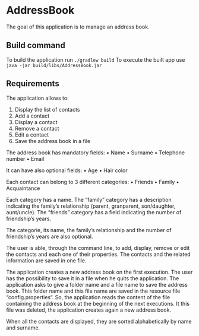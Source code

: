 # AddressBook

The goal of this application is to manage an address book.

## Build command

To build the application run `./gradlew build`
To execute the built app use `java -jar build/libs/AddressBook.jar`

## Requirements

The application allows to:
 1) Display the list of contacts
 2) Add a contact
 3) Display a contact
 4) Remove a contact
 5) Edit a contact
 6) Save the address book in a file

The address book has mandatory fields:
• Name
• Surname
• Telephone number
• Email

It can have also optional fields:
• Age
• Hair color

Each contact can belong to 3 different categories:
• Friends
• Family
• Acquaintance

Each category has a name.
The “family” category has a description indicating the family’s relationship (parent, granparent, son/daughter, aunt/uncle).
The “friends” category has a field indicating the number of friendship’s years.

The categorie, its name, the family’s relationship and the number of friendship’s years are also optional.

The user is able, through the command line, to add, display, remove or edit the contacts and each one of their properties.
The contacts and the related information are saved in one file.

The application creates a new address book on the first execution.
The user has the possibility to save it in a file when he quits the application.
The application asks to give a folder name and a file name to save the address book.
This folder name and this file name are saved in the resource file “config.properties“.
So, the application reads the content of the file containing the address book at the beginning of the next executions.
It this file was deleted, the application creates again a new address book.

When all the contacts are displayed, they are sorted alphabetically by name and surname.

